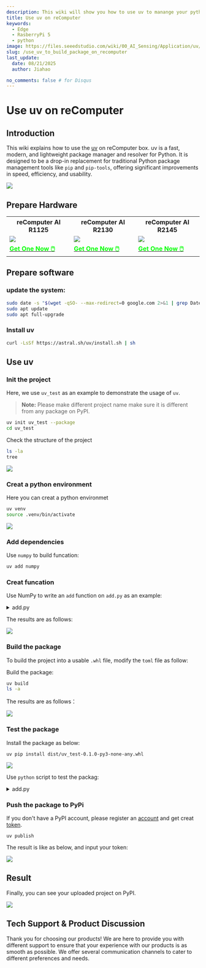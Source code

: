 ```yaml
---
description: This wiki will show you how to use uv to manange your python object
title: Use uv on reComputer
keywords:
  - Edge
  - RasberryPi 5
  - python
image: https://files.seeedstudio.com/wiki/00_AI_Sensing/Application/uv/recomputer_r2145.webp
slug: /use_uv_to_build_package_on_recomputer
last_update:
  date: 08/21/2025
  author: Jiahao

no_comments: false # for Disqus
---
```


# Use uv on reComputer

## Introduction

This wiki explains how to use the [uv](https://github.com/astral-sh/uv) on reComputer box. uv is a fast, modern, and lightweight package manager and resolver for Python. It is designed to be a drop-in replacement for traditional Python package management tools like ```pip``` and ```pip-tools```, offering significant improvements in speed, efficiency, and usability.

<div style={{textAlign:'center'}}><img src="https://files.seeedstudio.com/wiki/00_AI_Sensing/Application/uv/uv_speed.png" style={{width:600, height:'auto'}}/></div>


## Prepare Hardware

<div class="table-center">
	<table align="center">
	<tr>
		<th>reComputer AI R1125</th>
		<th>reComputer AI R2130</th>
		<th>reComputer AI R2145</th>
	</tr>
    <tr>
      <td><div style={{textAlign:'center'}}><img src="https://media-cdn.seeedstudio.com/media/catalog/product/cache/bb49d3ec4ee05b6f018e93f896b8a25d/1/-/1-113991334.jpg" style={{width:600, height:'auto'}}/></div></td>
	  <td><div style={{textAlign:'center'}}><img src="https://media-cdn.seeedstudio.com/media/catalog/product/cache/bb49d3ec4ee05b6f018e93f896b8a25d/1/_/1_24_1.jpg" style={{width:600, height:'auto'}}/></div></td>
	  <td><div style={{textAlign:'center'}}><img src="https://media-cdn.seeedstudio.com/media/catalog/product/cache/bb49d3ec4ee05b6f018e93f896b8a25d/i/m/image-r2145.jpeg" style={{width:600, height:'auto'}}/></div></td>
    </tr>
		<tr>
			<td><div class="get_one_now_container" style={{textAlign: 'center'}}>
				<a class="get_one_now_item" href="https://www.seeedstudio.com/reComputer-R1125-10-p-6256.html" target="_blank">
				<strong><span><font color={'FFFFFF'} size={"4"}> Get One Now 🖱️</font></span></strong>
				</a>
			</div></td>
			<td><div class="get_one_now_container" style={{textAlign: 'center'}}>
				<a class="get_one_now_item" href="https://www.seeedstudio.com/reComputer-AI-R2130-12-p-6368.html" target="_blank">
				<strong><span><font color={'FFFFFF'} size={"4"}> Get One Now 🖱️</font></span></strong>
				</a>
			</div></td>
			<td><div class="get_one_now_container" style={{textAlign: 'center'}}>
				<a class="get_one_now_item" href="https://www.seeedstudio.com/reComputer-AI-Industrial-R2145-12-p-6486.html" target="_blank">
				<strong><span><font color={'FFFFFF'} size={"4"}> Get One Now 🖱️</font></span></strong>
				</a>
			</div></td>
		</tr>
	</table>
</div>

## Prepare software

### update the system:

```bash
sudo date -s "$(wget -qSO- --max-redirect=0 google.com 2>&1 | grep Date: | cut -d' ' -f5-8)Z"
sudo apt update
sudo apt full-upgrade
```

### Install uv

```bash
curl -LsSf https://astral.sh/uv/install.sh | sh
```

## Use uv 
###  Init the project

Here, we use `uv_test` as an example to demonstrate the usage of `uv`.
> **Note:** Please make different project name make sure it is different from any package on PyPI.

```bash
uv init uv_test --package
cd uv_test
```
Check the structure of the project

```bash
ls -la
tree
```
<div style={{textAlign:'center'}}><img src="https://files.seeedstudio.com/wiki/00_AI_Sensing/Application/uv/uv_tree.png" style={{width:600, height:'auto'}}/></div>

### Creat a python environment

Here you can creat a python environmet
```bash
uv venv 
source .venv/bin/activate
```
<div style={{textAlign:'center'}}><img src="https://files.seeedstudio.com/wiki/00_AI_Sensing/Application/uv/uv_environment.png" style={{width:600, height:'auto'}}/></div>

### Add dependencies

Use `numpy` to build funcation:

```bash
uv add numpy
```

### Creat funcation

Use NumPy to write an `add` function on `add.py` as an example:

<details>
  <summary>add.py</summary>

```python
import numpy as np

def add(arr1: np.ndarray, arr2: np.ndarray) -> np.ndarray:
    """
    Adds two NumPy arrays element-wise.

    Parameters:
    arr1 (np.ndarray): The first input array.
    arr2 (np.ndarray): The second input array.

    Returns:
    np.ndarray: The element-wise sum of arr1 and arr2.

    Raises:
    ValueError: If the input arrays have different shapes and cannot be broadcasted.
    """
    # Ensure that both arrays have compatible shapes for element-wise addition
    try:
        result = np.add(arr1, arr2)
    except ValueError:
        raise ValueError("Input arrays have incompatible shapes for element-wise addition.")
    
    return result

if __name__ == "__main__":
    # Example usage
    arr1 = [1, 2, 3]
    arr2 = [4, 5, 6]
    print("Result of addition:", add(arr1, arr2))     

```
</details> 

The results are as follows:

<div style={{textAlign:'center'}}><img src="https://files.seeedstudio.com/wiki/00_AI_Sensing/Application/uv/pytest.png" style={{width:800, height:'auto'}}/></div>

### Build the package

To build the project into a usable `.whl` file, modify the `toml` file as follow:

Build the package:

```bash
uv build
ls -a
```
The results are as follows：

 <div style={{textAlign:'center'}}><img src="https://files.seeedstudio.com/wiki/00_AI_Sensing/Application/uv/uv_build.png" style={{width:800, height:'auto'}}/></div>

### Test the package

Install the package as below:

```
uv pip install dist/uv_test-0.1.0-py3-none-any.whl 
```

 <div style={{textAlign:'center'}}><img src="https://files.seeedstudio.com/wiki/00_AI_Sensing/Application/uv/uv_install.png" style={{width:800, height:'auto'}}/></div>

Use `python` script to test the packag:

<details>
  <summary>add.py</summary>

```python
from uv_test.add import add

if __name__ == "__main__":
    arr1 = [1, 2, 3]
    arr2 = [4, 5, 6]
    print("Result of addition:", add(arr1, arr2)) 
```  
</details>


### Push the package to PyPi
If you don't have a PyPI account, please register an [account](https://pypi.org/account/register/) and get creat [token](https://pypi.org/manage/account/token/).

```
uv publish
```

The result is like as below, and input your token:

 <div style={{textAlign:'center'}}><img src="https://files.seeedstudio.com/wiki/00_AI_Sensing/Application/uv/uv_pubilsh.png" style={{width:800, height:'auto'}}/></div>

## Result

Finally, you can see your uploaded project on PyPI.

 <div style={{textAlign:'center'}}><img src="https://files.seeedstudio.com/wiki/00_AI_Sensing/Application/uv/uv_result.png" style={{width:800, height:'auto'}}/></div>


## Tech Support & Product Discussion

Thank you for choosing our products! We are here to provide you with different support to ensure that your experience with our products is as smooth as possible. We offer several communication channels to cater to different preferences and needs.

<div class="button_tech_support_container">
<a href="https://forum.seeedstudio.com/" class="button_forum"></a> 
<a href="https://www.seeedstudio.com/contacts" class="button_email"></a>
</div>

<div class="button_tech_support_container">
<a href="https://discord.gg/eWkprNDMU7" class="button_discord"></a> 
<a href="https://github.com/Seeed-Studio/wiki-documents/discussions/69" class="button_discussion"></a>
</div>